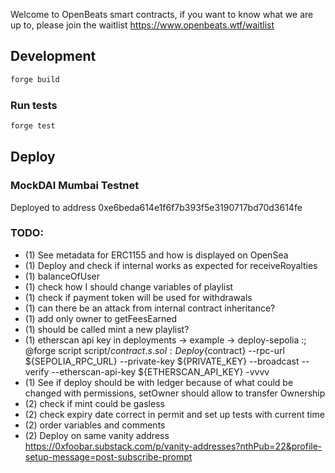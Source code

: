 Welcome to OpenBeats smart contracts, if you want to know what we are up to, please join the waitlist https://www.openbeats.wtf/waitlist
## Development

```sh
forge build
```

### Run tests

```sh
forge test
```

## Deploy

### MockDAI Mumbai Testnet

Deployed to address 0xe6beda614e1f6f7b393f5e3190717bd70d3614fe  

### TODO:

- (1) See metadata for ERC1155 and how is displayed on OpenSea
- (1) Deploy and check if internal works as expected for receiveRoyalties
- (1) balanceOfUser
- (1) check how I should change variables of playlist
- (1) check if payment token will be used for withdrawals
- (1) can there be an attack from internal contract inheritance?
- (1) add only owner to getFeesEarned
- (1) should be called mint a new playlist?
- (1) etherscan api key in deployments -> example -> deploy-sepolia :; @forge script script/${contract}.s.sol:Deploy${contract} --rpc-url ${SEPOLIA_RPC_URL}  --private-key ${PRIVATE_KEY} --broadcast --verify --etherscan-api-key ${ETHERSCAN_API_KEY}  -vvvv
- (1) See if deploy should be with ledger because of what could be changed with permissions, setOwner should allow to transfer Ownership
- (2) check if mint could be gasless
- (2) check expiry date correct in permit and set up tests with current time
- (2) order variables and comments
- (2) Deploy on same vanity address https://0xfoobar.substack.com/p/vanity-addresses?nthPub=22&profile-setup-message=post-subscribe-prompt
